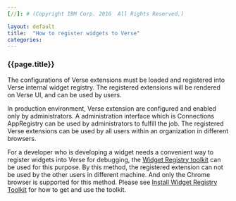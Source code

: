 ```yaml
---
[//]: # (Copyright IBM Corp. 2016  All Rights Reserved.)

layout: default
title:  "How to register widgets to Verse"
categories: 
---
```


### {{page.title}}  

The configurations of Verse extensions must be loaded and registered into Verse internal widget registry. The registered extensions will be rendered on Verse UI, and can be used by users.


In production environment, Verse extension are configured and enabled only by administrators. A administration interface which is Connections AppRegistry can be used by administrators to fulfill the job. The registered Verse extensions can be used by all users within an organization in different browsers.  

For a developer who is developing a widget needs a convenient way to register widgets into Verse for debugging, the [Widget Registry toolkit][2] can be used for this purpose. By this method, the registered extension can not be used by the other users in different machine. And only the Chrome browser is supported for this method. Please see [Install Widget Registry Toolkit][3] for how to get and use the toolkit.  



[1]: http://json.org
[2]: {{site.widget-reg-toolkit}}
[3]: {{site.baseurl}}/tutorials/tutorial-ext-install-toolkit.html